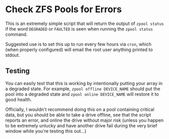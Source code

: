 Check ZFS Pools for Errors
==========================

This is an extremely simple script that will return the output of `zpool
status` if the word `DEGRADED` or `FAULTED` is seen when running the
`zpool status` command.

Suggested use is to set this up to run every few hours via `cron`, which (when
properly configured) will email the root user anything printed to stdout.


Testing
-------

You can easily test that this is working by intentionally putting your
array in a degraded state. For example, `zpool offline DEVICE_NAME`
should put the pool into a degraded state and `zpool online DEVICE_NAME`
will restore it to good health.

Officially, I wouldn't recommend doing this on a pool containing
critical data, but you should be able to take a drive offline, see that
the script reports an error, and online the drive without major risk
(unless you happen to be extremely unlucky and have another drive fail
during the very brief window while you're testing this out...)
